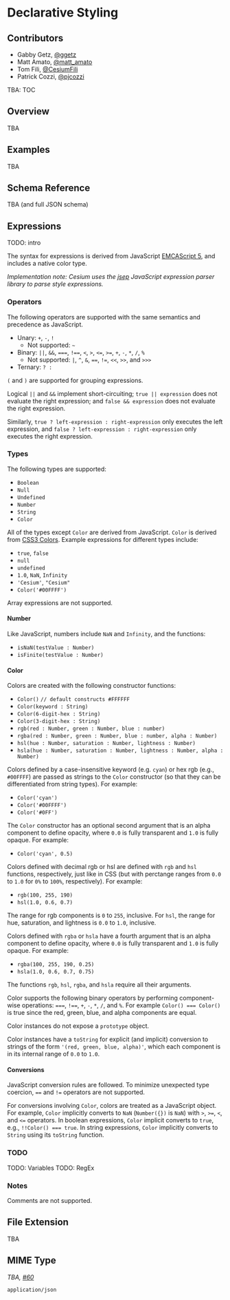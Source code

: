 # Declarative Styling

## Contributors

* Gabby Getz, [@ggetz](https://github.com/ggetz)
* Matt Amato, [@matt_amato](https://twitter.com/matt_amato)
* Tom Fili, [@CesiumFili](https://twitter.com/CesiumFili)
* Patrick Cozzi, [@pjcozzi](https://twitter.com/pjcozzi)

TBA: TOC

## Overview

TBA

## Examples

TBA

## Schema Reference

TBA (and full JSON schema)

## Expressions

TODO: intro

The syntax for expressions is derived from JavaScript [EMCAScript 5](http://www.ecma-international.org/publications/files/ECMA-ST/Ecma-262.pdf), and includes a native color type.

_Implementation note: Cesium uses the [jsep](http://jsep.from.so/) JavaScript expression parser library to parse style expressions._

### Operators

The following operators are supported with the same semantics and precedence as JavaScript.

* Unary: `+`, `-`, `!`
   * Not supported: `~`
* Binary: `||`, `&&`, `===`, `!==`, `<`, `>`, `<=`, `>=`, `+`, `-`, `*`, `/`, `%`
   * Not supported: `|`, `^`, `&`, `==`, `!=`, `<<`, `>>`, and `>>>`
* Ternary: `? :`

`(` and `)` are supported for grouping expressions.

Logical `||` and `&&` implement short-circuiting; `true || expression` does not evaluate the right expression; and `false && expression` does not evaluate the right expression.

Similarly, `true ? left-expression : right-expression` only executes the left expression, and `false ? left-expression : right-expression` only executes the right expression.

### Types

The following types are supported:
* `Boolean`
* `Null`
* `Undefined`
* `Number`
* `String`
* `Color`

All of the types except `Color` are derived from JavaScript.  `Color` is derived from [CSS3 Colors](https://www.w3.org/TR/css3-color/).  Example expressions for different types include:
* `true`, `false`
* `null`
* `undefined`
* `1.0`, `NaN`, `Infinity`
* `'Cesium'`, `"Cesium"`
* `Color('#00FFFF')`

Array expressions are not supported.

#### Number

Like JavaScript, numbers include `NaN` and `Infinity`, and the functions:
* `isNaN(testValue : Number)`
* `isFinite(testValue : Number)`

#### Color

Colors are created with the following constructor functions:
* `Color()` `// default constructs #FFFFFF`
* `Color(keyword : String)`
* `Color(6-digit-hex : String)`
* `Color(3-digit-hex : String)`
* `rgb(red : Number, green : Number, blue : number)`
* `rgba(red : Number, green : Number, blue : number, alpha : Number)`
* `hsl(hue : Number, saturation : Number, lightness : Number)`
* `hsla(hue : Number, saturation : Number, lightness : Number, alpha : Number)`

Colors defined by a case-insensitive keyword (e.g. `cyan`) or hex rgb (e.g., `#00FFFF`) are passed as strings to the `Color` constructor (so that they can be differentiated from string types).  For example:
* `Color('cyan')`
* `Color('#00FFFF')`
* `Color('#0FF')`

The `Color` constructor has an optional second argument that is an alpha component to define opacity, where `0.0` is fully transparent and `1.0` is fully opaque.  For example:
* `Color('cyan', 0.5)`

Colors defined with decimal rgb or hsl are defined with `rgb` and `hsl` functions, respectively, just like in CSS (but with perctange ranges from `0.0` to `1.0` for `0%` to `100%`, respectively).  For example:
* `rgb(100, 255, 190)`
* `hsl(1.0, 0.6, 0.7)`

The range for rgb components is `0` to `255`, inclusive.  For `hsl`, the range for hue, saturation, and lightness is `0.0` to `1.0`, inclusive.

Colors defined with `rgba` or `hsla` have a fourth argument that is an alpha component to define opacity, where `0.0` is fully transparent and `1.0` is fully opaque.  For example:
* `rgba(100, 255, 190, 0.25)`
* `hsla(1.0, 0.6, 0.7, 0.75)`

The functions `rgb`, `hsl`, `rgba`, and `hsla` require all their arguments.

Color supports the following binary operators by performing component-wise operations: `===`, `!==`, `+`, `-`, `*`, `/`, and `%`.  For example `Color() === Color()` is true since the red, green, blue, and alpha components are equal.

Color instances do not expose a `prototype` object.

Color instances have a `toString` for explicit (and implicit) conversion to strings of the form `'(red, green, blue, alpha)'`, which each component is in its internal range of `0.0` to `1.0`.

#### Conversions

JavaScript conversion rules are followed.  To minimize unexpected type coercion, `==` and `!=` operators are not supported.

For conversions involving `Color`, colors are treated as a JavaScript object.  For example, `Color` implicitly converts to `NaN` (`Number({})` is `NaN`) with `>`, `>=`, `<`, and `<=` operators.  In boolean expressions, `Color` implicit converts to `true`, e.g., `!!Color() === true`.  In string expressions, `Color` implicitly converts to `String` using its `toString` function.

### TODO

TODO: Variables
TODO: RegEx

### Notes

Comments are not supported.

## File Extension

TBA

## MIME Type

_TBA, [#60](https://github.com/AnalyticalGraphicsInc/3d-tiles/issues/60)_

`application/json`
